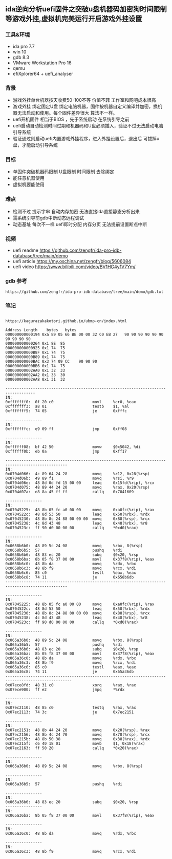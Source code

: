 ## ida逆向分析uefi固件之突破u盘机器码加密狗时间限制等游戏外挂,虚拟机完美运行开启游戏外挂设置

### 工具&环境
- ida pro 7.7
- win 10
- gdb 8.3
- VMware Workstation Pro 16
- qemu
- efiXplorer64 + uefi_analyser
### 背景
- 游戏外挂单台机器按天收费50-100不等 价值不菲 工作室和网吧成本很高
- 游戏外挂 绑定固定U盘 绑定电脑机器，固件按机器自定义编译并加密，换机器无法启动和使用。每个固件差异很大 算法不一样。
- uefi开机固件 相当于BIOS ，先于系统启动 在系统引导之前
- uefi启动自动检测时间过期和机器码和U盘必须插入，验证不过无法启动电脑引导系统
- 验证通过则启动uefi内置游戏外挂程序，进入外挂设置后，退出后 可拔掉u盘，才能启动引导系统
### 目标
- 单固件突破机器码限制 U盘限制 时间限制 去除绑定
- 能任意机器使用
- 虚拟机要能使用
### 难点
-  检测不过 提示字串 自动内存加密  无法直接ida直接静态分析出来
- 需系统引导前gdb中断动态远程调试
- 动态基址 每次不一样 uefi即时分配 内存分页  无法提前设置断点中断
### 视频
- uefi readme https://github.com/zengfr/ida-pro-idb-database/tree/main/demo
- uefi article https://my.oschina.net/zengfr/blog/5606084
- uefi video   https://www.bilibili.com/video/BV1HG4y1V7Ym/
### gdb 参考
    https://github.com/zengfr/ida-pro-idb-database/tree/main/demo/gdb.txt
### 笔记
~~~

https://kagurazakakotori.github.io/ubmp-cn/index.html

Address	Length	  bytes	  bytes
000000000000194	0xa	89 05 66 BE 00 00 32 C0 EB 27 	90 90 90 90 90 90 90 90 90 90 
000000000000264	0x1	8E 	85 
000000000000925	0x1	74 	75 
000000000000B8F	0x1	74 	75 
000000000000B89	0x1	74 	75 
000000000000BAC	0x3	74 09 CC 	90 90 90 
000000000000BB6	0x1	74 	75 
000000000002AA0	0x1	32 	33 
000000000002AA2	0x1	33 	30 
000000000002AA8	0x1	31 	32 

-----------------------------------------------------------------------------------
IN: 
0xfffffff0:  0f 20 c0                 movl     %cr0, %eax
0xfffffff3:  a8 01                    testb    $1, %al
0xfffffff5:  74 05                    je       0xfffc

----------------
IN: 
0xfffffffc:  e9 09 ff                 jmp      0xff08

----------------
IN: 
0xffffff08:  bf 42 50                 movw     $0x5042, %di
0xffffff0b:  eb 0a                    jmp      0xff17

-------------------------------------------------------------------------------------------------
IN: 
0x0704d066:  4c 89 64 24 28           movq     %r12, 0x28(%rsp)
0x0704d06b:  49 89 f1                 movq     %rsi, %r9
0x0704d06e:  48 8d 0d fd 15 00 00     leaq     0x15fd(%rip), %rcx
0x0704d075:  48 89 44 24 20           movq     %rax, 0x20(%rsp)
0x0704d07a:  e8 8a 45 ff ff           callq    0x7041609

----------------
IN: 
0x07045225:  48 8b 05 fc a0 00 00     movq     0xa0fc(%rip), %rax
0x0704522c:  48 8d 53 50              leaq     0x50(%rbx), %rdx
0x07045230:  48 8b 8c 24 88 00 00 00  movq     0x88(%rsp), %rcx
0x07045238:  4c 8d 43 48              leaq     0x48(%rbx), %r8
0x0704523c:  ff 90 d0 00 00 00        callq    *0xd0(%rax)

----------------
IN: 
0x0658b6b0:  48 89 5c 24 08           movq     %rbx, 8(%rsp)
0x0658b6b5:  57                       pushq    %rdi
0x0658b6b6:  48 83 ec 20              subq     $0x20, %rsp
0x0658b6ba:  8b 05 f8 37 00 00        movl     0x37f8(%rip), %eax
0x0658b6c0:  48 8b da                 movq     %rdx, %rbx
0x0658b6c3:  48 8b f9                 movq     %rcx, %rdi
0x0658b6c6:  85 c0                    testl    %eax, %eax
0x0658b6c8:  74 11                    je       0x658b6db
-------------------------------------------------------------------------------------------------

----------------
IN: 
0x07045225:  48 8b 05 fc a0 00 00     movq     0xa0fc(%rip), %rax
0x0704522c:  48 8d 53 50              leaq     0x50(%rbx), %rdx
0x07045230:  48 8b 8c 24 88 00 00 00  movq     0x88(%rsp), %rcx
0x07045238:  4c 8d 43 48              leaq     0x48(%rbx), %r8
0x0704523c:  ff 90 d0 00 00 00        callq    *0xd0(%rax)

----------------
IN: 
0x065a36b0:  48 89 5c 24 08           movq     %rbx, 8(%rsp)
0x065a36b5:  57                       pushq    %rdi
0x065a36b6:  48 83 ec 20              subq     $0x20, %rsp
0x065a36ba:  8b 05 f8 37 00 00        movl     0x37f8(%rip), %eax
0x065a36c0:  48 8b da                 movq     %rdx, %rbx
0x065a36c3:  48 8b f9                 movq     %rcx, %rdi
0x065a36c6:  85 c0                    testl    %eax, %eax
0x065a36c8:  74 11                    je       0x65a36db
---------------------------------------------------------------------------------------------------
0x07ece8fd:  48 31 c0                 xorq     %rax, %rax
0x07ece900:  ff e2                    jmpq     *%rdx

----------------
IN: 
0x07ec2110:  48 85 c0                 testq    %rax, %rax
0x07ec2113:  74 3c                    je       0x7ec2151

----------------
IN: 
0x07ec2151:  48 8b 44 24 20           movq     0x20(%rsp), %rax
0x07ec2156:  48 8b 4c 24 70           movq     0x70(%rsp), %rcx
0x07ec215b:  48 8b 50 38              movq     0x38(%rax), %rdx
0x07ec215f:  c6 40 18 01              movb     $1, 0x18(%rax)
0x07ec2163:  ff 50 20                 callq    *0x20(%rax)

----------------
IN: 
0x065a36b0:  48 89 5c 24 08           movq     %rbx, 8(%rsp)

----------------
IN: 
0x065a36b5:  57                       pushq    %rdi

----------------
IN: 
0x065a36b6:  48 83 ec 20              subq     $0x20, %rsp
----------------
IN: 
0x065a36ba:  8b 05 f8 37 00 00        movl     0x37f8(%rip), %eax

----------------
IN: 
0x065a36c0:  48 8b da                 movq     %rdx, %rbx

----------------
IN: 
0x065a36c3:  48 8b f9                 movq     %rcx, %rdi
~~~